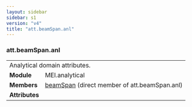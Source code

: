 ```yaml
---
layout: sidebar
sidebar: s1
version: "v4"
title: "att.beamSpan.anl"
---
```

<div class="classSpec att">
   <h3 id="att.beamSpan.anl">att.beamSpan.anl</h3>
   <table class="wovenodd">
      <tr>
         <td colspan="2" class="wovenodd-col2">Analytical domain attributes.</td>
      </tr>
      <tr>
         <td class="wovenodd-col1"><strong>Module</strong></td>
         <td class="wovenodd-col2">MEI.analytical</td>
      </tr>
      <tr>
         <td class="wovenodd-col1"><strong>Members</strong></td>
         <td class="wovenodd-col2">
            <div class="parent">
               <div><a class="link_odd_elementSpec" href="{{ site.baseurl }}/{{ page.version }}/elements/beamspan.html">beamSpan</a> (direct member of att.beamSpan.anl)
               </div>
            </div>
         </td>
      </tr>
      <tr>
         <td class="wovenodd-col1"><strong>Attributes</strong></td>
         <td class="wovenodd-col2"></td>
      </tr>
   </table>
</div>